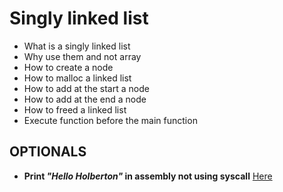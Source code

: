 # Singly linked list
* What is a singly linked list
* Why use them and not array
* How to create a node 
* How to malloc a linked list
* How to add at the start a node
* How to add at the end a node
* How to freed a linked list
* Execute function before the main function

## OPTIONALS
* **Print *"Hello Holberton"* in assembly not using syscall** [Here](https://github.com/ThibautBernard/holbertonschool-low_level_programming/blob/master/0x12-singly_linked_lists/101-hello_holberton.asm)

